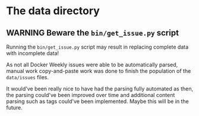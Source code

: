 # The data directory

## WARNING Beware the `bin/get_issue.py` script

Running the `bin/get_issue.py` script may result in replacing complete data with incomplete data!

As not all Docker Weekly issues were able to be automatically parsed, manual work copy-and-paste work was done to finish the population of the `data/issues` files.

It would've been really nice to have had the parsing fully automated as then, the parsing could've been improved over time and additional content parsing such as tags could've been implemented. Maybe this will be in the future.
